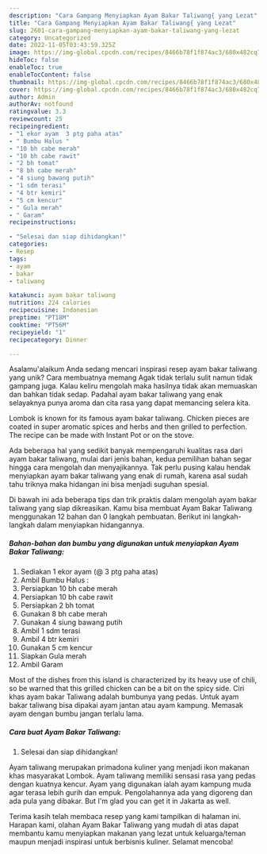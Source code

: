 ```yaml
---
description: "Cara Gampang Menyiapkan Ayam Bakar Taliwang{ yang Lezat"
title: "Cara Gampang Menyiapkan Ayam Bakar Taliwang{ yang Lezat"
slug: 2601-cara-gampang-menyiapkan-ayam-bakar-taliwang-yang-lezat
category: Uncategorized
date: 2022-11-05T03:43:59.325Z
image: https://img-global.cpcdn.com/recipes/8466b78f1f874ac3/680x482cq70/ayam-bakar-taliwang-foto-resep-utama.jpg
hideToc: false
enableToc: true
enableTocContent: false
thumbnail: https://img-global.cpcdn.com/recipes/8466b78f1f874ac3/680x482cq70/ayam-bakar-taliwang-foto-resep-utama.jpg
cover: https://img-global.cpcdn.com/recipes/8466b78f1f874ac3/680x482cq70/ayam-bakar-taliwang-foto-resep-utama.jpg
author: Admin
authorAv: notfound
ratingvalue: 3.3
reviewcount: 25
recipeingredient:
- "1 ekor ayam  3 ptg paha atas"
- " Bumbu Halus "
- "10 bh cabe merah"
- "10 bh cabe rawit"
- "2 bh tomat"
- "8 bh cabe merah"
- "4 siung bawang putih"
- "1 sdm terasi"
- "4 btr kemiri"
- "5 cm kencur"
- " Gula merah"
- " Garam"
recipeinstructions:

- "Selesai dan siap dihidangkan!"
categories:
- Resep
tags:
- ayam
- bakar
- taliwang

katakunci: ayam bakar taliwang 
nutrition: 224 calories
recipecuisine: Indonesian
preptime: "PT18M"
cooktime: "PT56M"
recipeyield: "1"
recipecategory: Dinner

---
```



Asalamu'alaikum Anda sedang mencari inspirasi resep ayam bakar taliwang yang unik? Cara membuatnya memang Agak tidak terlalu sulit namun tidak gampang juga. Kalau keliru mengolah maka hasilnya tidak akan memuaskan dan bahkan tidak sedap. Padahal ayam bakar taliwang yang enak selayaknya punya aroma dan cita rasa yang dapat memancing selera kita.


Lombok is known for its famous ayam bakar taliwang. Chicken pieces are coated in super aromatic spices and herbs and then grilled to perfection. The recipe can be made with Instant Pot or on the stove.

Ada beberapa hal yang sedikit banyak mempengaruhi kualitas rasa dari ayam bakar taliwang, mulai dari jenis bahan, kedua pemilihan bahan segar hingga cara mengolah dan menyajikannya. Tak perlu pusing kalau hendak menyiapkan ayam bakar taliwang yang enak di rumah, karena asal sudah tahu triknya maka hidangan ini bisa menjadi suguhan spesial.


Di bawah ini ada beberapa tips dan trik praktis dalam mengolah ayam bakar taliwang yang siap dikreasikan. Kamu bisa membuat Ayam Bakar Taliwang menggunakan 12 bahan dan 0 langkah pembuatan. Berikut ini langkah-langkah dalam menyiapkan hidangannya.

<!--inarticleads1-->

##### Bahan-bahan dan bumbu yang digunakan untuk menyiapkan Ayam Bakar Taliwang:

1. Sediakan 1 ekor ayam (@ 3 ptg paha atas)
1. Ambil  Bumbu Halus :
1. Persiapkan 10 bh cabe merah
1. Persiapkan 10 bh cabe rawit
1. Persiapkan 2 bh tomat
1. Gunakan 8 bh cabe merah
1. Gunakan 4 siung bawang putih
1. Ambil 1 sdm terasi
1. Ambil 4 btr kemiri
1. Gunakan 5 cm kencur
1. Siapkan  Gula merah
1. Ambil  Garam


Most of the dishes from this island is characterized by its heavy use of chili, so be warned that this grilled chicken can be a bit on the spicy side. Ciri khas ayam bakar Taliwang adalah bumbunya yang pedas. Untuk ayam bakar taliwang bisa dipakai ayam jantan atau ayam kampung. Memasak ayam dengan bumbu jangan terlalu lama. 

<!--inarticleads2-->

##### Cara buat Ayam Bakar Taliwang:


1. Selesai dan siap dihidangkan!

Ayam taliwang merupakan primadona kuliner yang menjadi ikon makanan khas masyarakat Lombok. Ayam taliwang memiliki sensasi rasa yang pedas dengan kuatnya kencur. Ayam yang digunakan ialah ayam kampung muda agar terasa lebih gurih dan empuk. Pengolahannya ada yang digoreng dan ada pula yang dibakar. But I&#39;m glad you can get it in Jakarta as well. 

Terima kasih telah membaca resep yang kami tampilkan di halaman ini. Harapan kami, olahan Ayam Bakar Taliwang yang mudah di atas dapat membantu kamu menyiapkan makanan yang lezat untuk keluarga/teman maupun menjadi inspirasi untuk berbisnis kuliner. Selamat mencoba!
